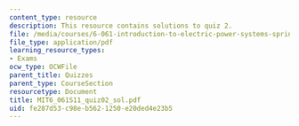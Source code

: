 ```yaml
---
content_type: resource
description: This resource contains solutions to quiz 2.
file: /media/courses/6-061-introduction-to-electric-power-systems-spring-2011/fe287d53c98eb5621250e20ded4e23b5_MIT6_061S11_quiz02_sol.pdf
file_type: application/pdf
learning_resource_types:
- Exams
ocw_type: OCWFile
parent_title: Quizzes
parent_type: CourseSection
resourcetype: Document
title: MIT6_061S11_quiz02_sol.pdf
uid: fe287d53-c98e-b562-1250-e20ded4e23b5
---
```

